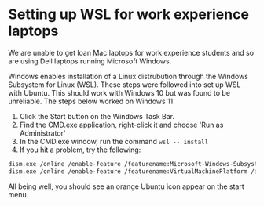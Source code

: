 # Setting up WSL for work experience laptops

We are unable to get loan Mac laptops for work experience students and so are using Dell laptops running Microsoft Windows.

Windows enables installation of a Linux distrubution through the Windows Subsystem for Linux (WSL). These steps were followed into set up WSL with Ubuntu. This should work with Windows 10 but was found to be unreliable. The steps below worked on Windows 11.

1. Click the Start button on the Windows Task Bar.
2. Find the CMD.exe application, right-click it and choose 'Run as Administrator'
3. In the CMD.exe window, run the command `wsl -- install`
4. If you hit a problem, try the following:

```sh
dism.exe /online /enable-feature /featurename:Microsoft-Windows-Subsystem-Linux /all /norestart
dism.exe /online /enable-feature /featurename:VirtualMachinePlatform /all /norestart
```

All being well, you should see an orange Ubuntu icon appear on the start menu.


